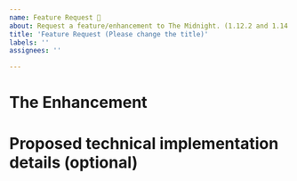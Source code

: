 ```yaml
---
name: Feature Request 🚀
about: Request a feature/enhancement to The Midnight. (1.12.2 and 1.14.4 not supported)
title: 'Feature Request (Please change the title)'
labels: ''
assignees: ''

---
```


<!-- Note: These are comments and will not show up in your final bug report. -->

<!-- 
🚨🚨🚨🚨🚨🚨🚨🚨🚨🚨

PLEASE READ THE FOLLOWING BEFORE PROCEEDING:
1. If you delete this entire template and go your own path, The Midnight Development Team may close your issue without further explanation or engagement unless the issue you posted is critical to the mod.
2. Feel free to provide multiple suggestions in your issue, but try to keep it at a certain theme and have the title reflect that.
3. If you suggest an enhancement that has many duplicates, The Midnight Development Team team may close your issue without further explanation or engagement.
4. If you are too vague when suggesting your enhancement, The Midnight Development Team will add the "Vague" label to your issue and will ask you to elaborate. They will close the issue if you don't respond in a few days.
5. If you send a bug report with only a title and no body, The Midnight Development Team will close your issue.

And most importantly:
DO NOT SUGGEST ANY IDEAS SPECIFICALLY FOR THE 1.12.2 or 1.14.4 VERSIONS OF THE MIDNIGHT: THOSE VERSIONS ARE NO LONGER SUPPORTED AND ANY RELATING ISSUE WILL BE CLOSED AND IGNORED!!!

If you understand this, feel free to proceed and write your feature request.
-->

<!--
Only request enhancements, don't suggest new content! Valid requests include the addition of a config option on a specific behaviour or special compatibility with a mod. For suggestions, consider posting them in the Discord server instead: https://discord.gg/Rdc86yA. See the #suggestions channel...

Give a full explanation of the feature. Be obvious. Tell us everything about the feature. What should the feature include? Which details are important? Why do you want this feature? Use resources to support your explanation (images, code blocks, websites). Please fix your typo's and check your markup (paste code in code blocks, use syntax highlighting where possible, use dashes for unordered lists, etc.).

**Please don't add irrelevant information!!** 
-->

# The Enhancement

<!-- Describe your feature/enhancement in question. How would this help the mod? -->

# Proposed technical implementation details (optional)

<!-- If your enhancement involves code and you have an idea of how you would implement it, share your thoughts here. -->

<!--
FOR ANYONE WRITING ISSUES FOR ANY DEVELOPMENT VERSIONS OF THE MIDNIGHT 0.6.0
Please keep in mind the following except from our terms and conditions:

## _Contribution_
_Contribution_ to _this mod_ and/or its _sources_ is allowed under the following conditions:
- The _contributor_ must suggest modifications using Issues or Pull Requests on GitHub.
- The _contributor_ must follow the contribution guidelines.
- The _contributor_ may NOT contribute when an _owner_ has forbidden the _contributor_ to contribute.
- The _contribution_ must be voluntary.
By contributing, _contributors_ automatically agree that an _owner_ shares and distributes this contribution legally.
-->

<!--
New feature request template inspired by Microsoft's Cascadia Code feature request template.
https://github.com/microsoft/cascadia-code/blob/master/.github/ISSUE_TEMPLATE/Feature_Request.md
-->
